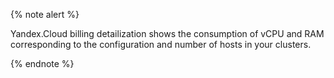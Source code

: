 {% note alert %}

Yandex.Cloud billing detailization shows the consumption of vCPU and RAM corresponding to the configuration and number of hosts in your clusters.

{% endnote %}

